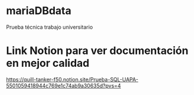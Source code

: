 # mariaDBdata
Prueba técnica trabajo universitario

# Link Notion para ver documentación en mejor calidad
https://quill-tanker-f50.notion.site/Prueba-SQL-UAPA-5501059418944c769e1c74ab9a30635d?pvs=4
